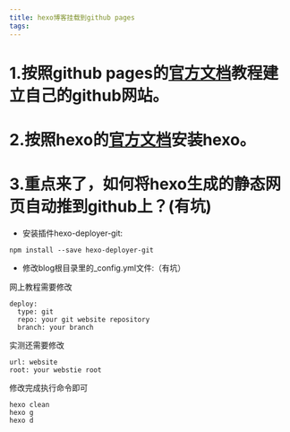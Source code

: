 ```yaml
---
title: hexo博客挂载到github pages
tags:
---
```

# 1.按照**github pages**的[官方文档](https://docs.github.com/en/pages)教程建立自己的github网站。
# 2.按照**hexo**的[官方文档](https://hexo.io/zh-cn/docs/)安装hexo。
# 3.重点来了，如何将hexo生成的静态网页自动推到github上？(有坑)
- 安装插件hexo-deployer-git:
```
npm install --save hexo-deployer-git
```
- 修改blog根目录里的_config.yml文件:（有坑）

网上教程需要修改
```
deploy:
  type: git
  repo: your git website repository
  branch: your branch
```
实测还需要修改
```
url: website
root: your webstie root
```
修改完成执行命令即可
```
hexo clean 
hexo g 
hexo d
```